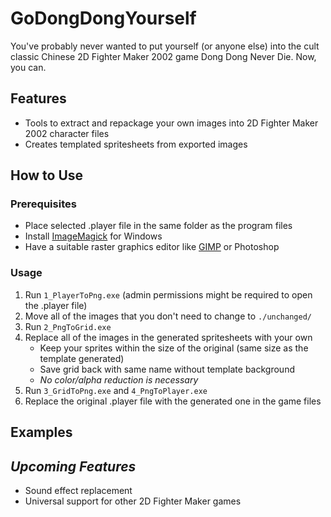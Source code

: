 # GoDongDongYourself
You've probably never wanted to put yourself (or anyone else) into the cult classic Chinese 2D Fighter Maker 2002 game Dong Dong Never Die. Now, you can.

## Features
- Tools to extract and repackage your own images into 2D Fighter Maker 2002 character files
- Creates templated spritesheets from exported images

## How to Use
### Prerequisites
- Place selected .player file in the same folder as the program files
- Install [ImageMagick](https://imagemagick.org/script/download.php#windows) for Windows
- Have a suitable raster graphics editor like [GIMP](https://www.gimp.org/downloads/) or Photoshop

### Usage
1. Run `1_PlayerToPng.exe` (admin permissions might be required to open the .player file)
2. Move all of the images that you don't need to change to `./unchanged/`
3. Run `2_PngToGrid.exe`
4. Replace all of the images in the generated spritesheets with your own
    - Keep your sprites within the size of the original (same size as the template generated)
    - Save grid back with same name without template background
    - *No color/alpha reduction is necessary*
5. Run `3_GridToPng.exe` and `4_PngToPlayer.exe`
6. Replace the original .player file with the generated one in the game files

## Examples

## *Upcoming Features*
- Sound effect replacement
- Universal support for other 2D Fighter Maker games

